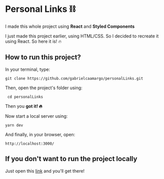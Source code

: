 # Personal Links :chains:

I made this whole project using <strong>React</strong> and <strong>Styled Components</strong>

I just made this project earlier, using HTML/CSS. So I decided to recreate it using React. So here it is! :fire:

## How to run this project?

In your terminal, type:

`
git clone https://github.com/gabrielcaamargo/personalLinks.git
`

Then, open the project's folder using:

` 
  cd personalLinks
`

Then you <strong>got it! :fire:</strong> 

Now start a local server using:

`
yarn dev
`

And finally, in your browser, open:

`
http://localhost:3000/
`
## If you don't want to run the project locally

Just open this [link](https://gabcamargo-personal-links.netlify.app) and you'll get there!
